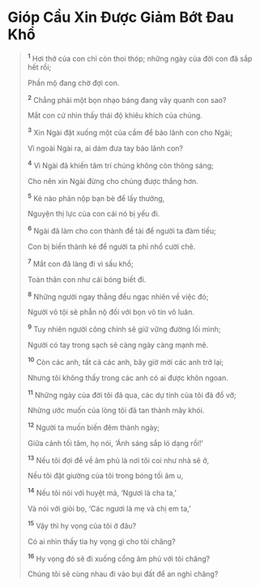 # Gióp Cầu Xin Được Giảm Bớt Đau Khổ

> <sup><b>1</b></sup> Hơi thở của con chỉ còn thoi thóp; những ngày của đời con đã sắp hết rồi;
>
> Phần mộ đang chờ đợi con.
>
> <sup><b>2</b></sup> Chẳng phải một bọn nhạo báng đang vây quanh con sao?
>
> Mắt con cứ nhìn thấy thái độ khiêu khích của chúng.
>
> <sup><b>3</b></sup> Xin Ngài đặt xuống một của cầm để bảo lãnh con cho Ngài;
>
> Vì ngoài Ngài ra, ai dám đưa tay bảo lãnh con?
>
> <sup><b>4</b></sup> Vì Ngài đã khiến tâm trí chúng không còn thông sáng;
>
> Cho nên xin Ngài đừng cho chúng được thắng hơn.
>
> <sup><b>5</b></sup> Kẻ nào phản nộp bạn bè để lấy thưởng,
>
> Nguyện thị lực của con cái nó bị yếu đi.
>
> <sup><b>6</b></sup> Ngài đã làm cho con thành đề tài để người ta đàm tiếu;
>
> Con bị biến thành kẻ để người ta phỉ nhổ cười chê.
>
> <sup><b>7</b></sup> Mắt con đã làng đi vì sầu khổ;
>
> Toàn thân con như cái bóng biết đi.
>
> <sup><b>8</b></sup> Những người ngay thẳng đều ngạc nhiên về việc đó;
>
> Người vô tội sẽ phẫn nộ đối với bọn vô tín vô luân.
>
> <sup><b>9</b></sup> Tuy nhiên người công chính sẽ giữ vững đường lối mình;
>
> Người có tay trong sạch sẽ càng ngày càng mạnh mẽ.
>
> <sup><b>10</b></sup> Còn các anh, tất cả các anh, bây giờ mời các anh trở lại;
>
> Nhưng tôi không thấy trong các anh có ai được khôn ngoan.
>
> <sup><b>11</b></sup> Những ngày của đời tôi đã qua, các dự tính của tôi đã đổ vỡ;
>
> Những ước muốn của lòng tôi đã tan thành mây khói.
>
> <sup><b>12</b></sup> Người ta muốn biến đêm thành ngày;
>
> Giữa cảnh tối tăm, họ nói, ‘Ánh sáng sắp ló dạng rồi!’
>
> <sup><b>13</b></sup> Nếu tôi đợi để về âm phủ là nơi tôi coi như nhà sẽ ở,
>
> Nếu tôi đặt giường của tôi trong bóng tối âm u,
>
> <sup><b>14</b></sup> Nếu tôi nói với huyệt mả, ‘Ngươi là cha ta,’
>
> Và nói với giòi bọ, ‘Các ngươi là mẹ và chị em ta,’
>
> <sup><b>15</b></sup> Vậy thì hy vọng của tôi ở đâu?
>
> Có ai nhìn thấy tia hy vọng gì cho tôi chăng?
>
> <sup><b>16</b></sup> Hy vọng đó sẽ đi xuống cổng âm phủ với tôi chăng?
>
> Chúng tôi sẽ cùng nhau đi vào bụi đất để an nghỉ chăng?